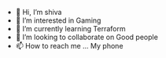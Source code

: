 - 👋 Hi, I’m shiva
- 👀 I’m interested in Gaming
- 🌱 I’m currently learning Terraform
- 💞️ I’m looking to collaborate on Good people
- 📫 How to reach me ... My phone

<!---
Boyshiva03/Boyshiva03 is a ✨ special ✨ repository because its `README.md` (this file) appears on your GitHub profile.
You can click the Preview link to take a look at your changes.
--->
